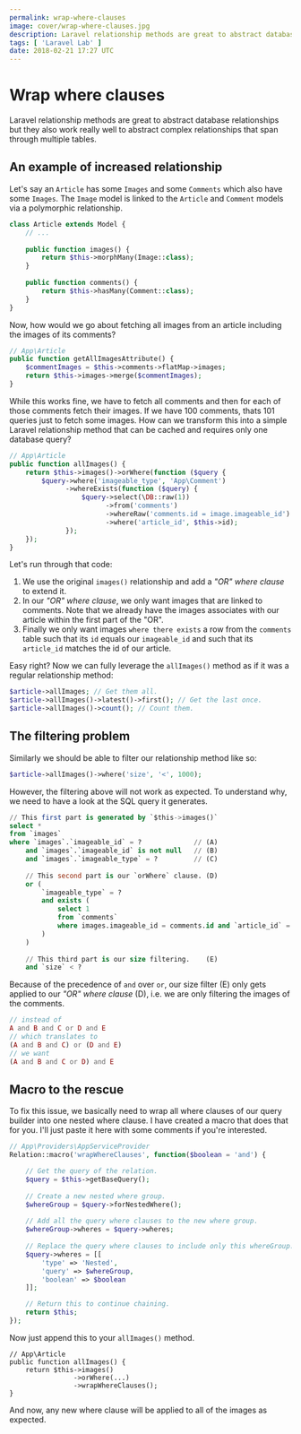 ```yaml
---
permalink: wrap-where-clauses
image: cover/wrap-where-clauses.jpg
description: Laravel relationship methods are great to abstract database relationships but they also work really well to abstract complex relationships that span through multiple tables.
tags: [ 'Laravel Lab' ]
date: 2018-02-21 17:27 UTC
---
```


# Wrap where clauses

Laravel relationship methods are great to abstract database relationships but they also work really well to abstract complex relationships that span through multiple tables.

## An example of increased relationship

Let's say an `Article` has some `Images` and some `Comments` which also have some `Images`. The `Image` model is linked to the `Article` and `Comment` models via a polymorphic relationship.

```php
class Article extends Model {
    // ...
    
    public function images() {
        return $this->morphMany(Image::class);
    }
    
    public function comments() {
        return $this->hasMany(Comment::class);
    }
}
```

Now, how would we go about fetching all images from an article including the images of its comments?

```php
// App\Article
public function getAllImagesAttribute() {
    $commentImages = $this->comments->flatMap->images;
    return $this->images->merge($commentImages);
}
```

While this works fine, we have to fetch all comments and then for each of those comments fetch their images. If we have 100 comments, thats 101 queries just to fetch some images. How can we transform this into a simple Laravel relationship method that can be cached and requires only one database query?

```php
// App\Article
public function allImages() {
    return $this->images()->orWhere(function ($query {        
        $query->where('imageable_type', 'App\Comment')
              ->whereExists(function ($query) {
                  $query->select(\DB::raw(1))
                        ->from('comments')
                        ->whereRaw('comments.id = image.imageable_id')
                        ->where('article_id', $this->id);
              });
    });
}
```

Let's run through that code:
1. We use the original `images()` relationship and add a *"OR" where clause* to extend it.
2. In our *"OR" where clause*, we only want images that are linked to comments. Note that we already have the images associates with our article within the first part of the "OR".
3. Finally we only want images `where there exists` a row from the `comments` table such that its `id` equals our `imageable_id` and such that its `article_id` matches the id of our article.

Easy right? Now we can fully leverage the `allImages()` method as if it was a regular relationship method:

```php
$article->allImages; // Get them all.
$article->allImages()->latest()->first(); // Get the last once.
$article->allImages()->count(); // Count them.
```

## The filtering problem

Similarly we should be able to filter our relationship method like so:

```php
$article->allImages()->where('size', '<', 1000);
```

However, the filtering above will not work as expected. To understand why, we need to have a look at the SQL query it generates.

```sql
// This first part is generated by `$this->images()`
select * 
from `images` 
where `images`.`imageable_id` = ?             // (A)
    and `images`.`imageable_id` is not null   // (B)
    and `images`.`imageable_type` = ?         // (C)
    
    // This second part is our `orWhere` clause. (D)
    or (
        `imageable_type` = ? 
        and exists (
            select 1 
            from `comments` 
            where images.imageable_id = comments.id and `article_id` = ?
        )
    )
    
    // This third part is our size filtering.    (E)
    and `size` < ?
```

Because of the precedence of `and` over `or`, our size filter (E) only gets applied to our *"OR" where clause* (D), i.e. we are only filtering the images of the comments.

```php
// instead of
A and B and C or D and E
// which translates to
(A and B and C) or (D and E)
// we want
(A and B and C or D) and E
```

## Macro to the rescue
To fix this issue, we basically need to wrap all where clauses of our query builder into one nested where clause. I have created a macro that does that for you. I'll just paste it here with some comments if you're interested.

```php
// App\Providers\AppServiceProvider
Relation::macro('wrapWhereClauses', function($boolean = 'and') {

    // Get the query of the relation.
    $query = $this->getBaseQuery();
    
    // Create a new nested where group.
    $whereGroup = $query->forNestedWhere();
    
    // Add all the query where clauses to the new where group.
    $whereGroup->wheres = $query->wheres;
    
    // Replace the query where clauses to include only this whereGroup.
    $query->wheres = [[
        'type' => 'Nested', 
        'query' => $whereGroup, 
        'boolean' => $boolean
    ]];

    // Return this to continue chaining.
    return $this;
});
```

Now just append this to your `allImages()` method.

```php{5}
// App\Article
public function allImages() {
    return $this->images()
                ->orWhere(...)
                ->wrapWhereClauses();
}
```

And now, any new where clause will be applied to all of the images as expected.
